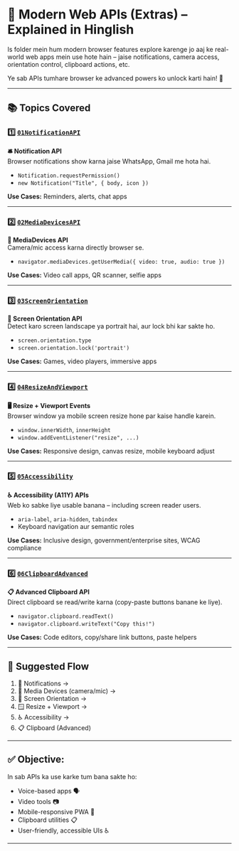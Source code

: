 # 🚀 Modern Web APIs (Extras) – Explained in Hinglish

Is folder mein hum modern browser features explore karenge jo aaj ke real-world web apps mein use hote hain – jaise notifications, camera access, orientation control, clipboard actions, etc.

Ye sab APIs tumhare browser ke advanced powers ko unlock karti hain! 💪

---

## 📚 Topics Covered

### 1️⃣ [`01NotificationAPI`](./01NotificationAPI/)
**🛎️ Notification API**  
Browser notifications show karna jaise WhatsApp, Gmail me hota hai.  
- `Notification.requestPermission()`
- `new Notification("Title", { body, icon })`

**Use Cases:** Reminders, alerts, chat apps

---

### 2️⃣ [`02MediaDevicesAPI`](./02MediaDevicesAPI/)
**📸 MediaDevices API**  
Camera/mic access karna directly browser se.  
- `navigator.mediaDevices.getUserMedia({ video: true, audio: true })`

**Use Cases:** Video call apps, QR scanner, selfie apps

---

### 3️⃣ [`03ScreenOrientation`](./03ScreenOrientation/)
**📱 Screen Orientation API**  
Detect karo screen landscape ya portrait hai, aur lock bhi kar sakte ho.

- `screen.orientation.type`
- `screen.orientation.lock('portrait')`

**Use Cases:** Games, video players, immersive apps

---

### 4️⃣ [`04ResizeAndViewport`](./04ResizeAndViewport/)
**🖥️ Resize + Viewport Events**  
Browser window ya mobile screen resize hone par kaise handle karein.

- `window.innerWidth`, `innerHeight`
- `window.addEventListener("resize", ...)`

**Use Cases:** Responsive design, canvas resize, mobile keyboard adjust

---

### 5️⃣ [`05Accessibility`](./05Accessibility/)
**♿ Accessibility (A11Y) APIs**  
Web ko sabke liye usable banana – including screen reader users.

- `aria-label`, `aria-hidden`, `tabindex`
- Keyboard navigation aur semantic roles

**Use Cases:** Inclusive design, government/enterprise sites, WCAG compliance

---

### 6️⃣ [`06ClipboardAdvanced`](./06ClipboardAdvanced/)
**📋 Advanced Clipboard API**  
Direct clipboard se read/write karna (copy-paste buttons banane ke liye).

- `navigator.clipboard.readText()`
- `navigator.clipboard.writeText("Copy this!")`

**Use Cases:** Code editors, copy/share link buttons, paste helpers

---

## 🧠 Suggested Flow  
1. 🔔 Notifications →  
2. 📸 Media Devices (camera/mic) →  
3. 📱 Screen Orientation →  
4. 🪟 Resize + Viewport →  
5. ♿ Accessibility →  
6. 📋 Clipboard (Advanced)

---

## ✅ Objective:
In sab APIs ka use karke tum bana sakte ho:
- Voice-based apps 🗣️  
- Video tools 📷  
- Mobile-responsive PWA 📱  
- Clipboard utilities 📋  
- User-friendly, accessible UIs ♿  

---

